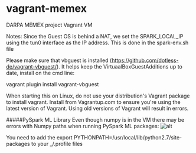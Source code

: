 # vagrant-memex
DARPA MEMEX project Vagrant VM

Notes:
Since the Guest OS is behind a NAT, we set the SPARK_LOCAL_IP using the tun0 interface as the IP address.  This is done in the spark-env.sh file

Please make sure that vbguest is installed (https://github.com/dotless-de/vagrant-vbguest/).  It helps keep the VirtuaalBoxGuestAdditions up to date, install on the cmd line:

vagrant plugin install vagrant-vbguest

When starting this on Linux, do not use your distribution's Vagrant package to install vagrant. Install from Vagrantup.com to ensure you're using the latest version of Vagrant. Using old versions of Vagrant will result in errors.

#####PySpark ML Library 
Even though numpy is in the VM there may be errors with Numpy paths when running PySpark ML packages:
![alt](https://camo.githubusercontent.com/8181e74cb3c5d1eca131cb9cbf8fd21c00205492/687474703a2f2f7332342e706f7374696d672e6f72672f6a756f6461766b70782f53637265656e5f53686f745f323031355f30355f32395f61745f31305f35365f35395f414d2e706e67)

You need to add the export PYTHONPATH=/usr/local/lib/python2.7/site-packages to your  _/.profile files
